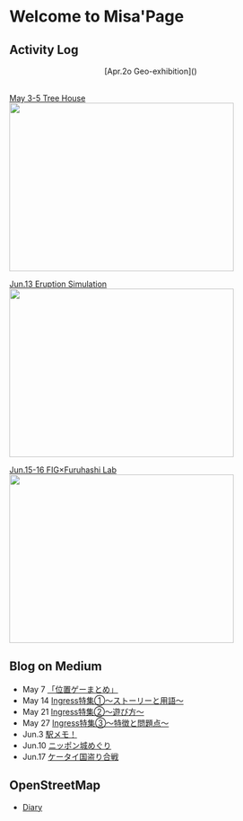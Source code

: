 # Welcome to Misa'Page
## Activity Log

<div align="center">[Apr.2o Geo-exhibition]()</div><br>
<div align="center" img src="https://scontent-nrt1-1.xx.fbcdn.net/v/t1.0-9/30743391_10210409503865553_5862409486051835904_n.jpg?_nc_cat=0&oh=2a3e7d5958747b3faab647a80aeded32&oe=5B7D1E0D" width="500" height="270"></div>

[May 3-5 Tree House]()<br>
<img src="https://scontent-nrt1-1.xx.fbcdn.net/v/t1.0-9/35558017_2053677388285204_4480875900300165120_n.jpg?_nc_cat=0&oh=8ecd029f0607413d41f3d03a2a6e075b&oe=5B9E17CA" width="400" height="300">


[Jun.13 Eruption Simulation]()<br>
<img src="https://scontent-nrt1-1.xx.fbcdn.net/v/t1.0-9/35295873_2053677304951879_7843203580688334848_n.jpg?_nc_cat=0&oh=d505fecee1c5e1ddea5e94d1454c5ff5&oe=5BAAAA97" width="400" height="300">


[Jun.15-16 FIG×Furuhashi Lab]()<br>
<img src="https://scontent-nrt1-1.xx.fbcdn.net/v/t1.0-9/35701562_2053677311618545_8515140408009818112_n.jpg?_nc_cat=0&oh=4d023a023b7930e680e5dad98216d159&oe=5BC2917F" width="400" height="300">



## Blog on Medium
* May 7 [「位置ゲーまとめ」](https://medium.com/furuhashilab/%E3%81%A9%E3%82%93%E3%81%AA%E4%BD%8D%E7%BD%AE%E6%83%85%E5%A0%B1%E3%82%B2%E3%83%BC%E3%83%A0%E3%81%8C%E3%81%82%E3%82%8B%E3%81%AE-f192485550a9)
* May 14 [Ingress特集①～ストーリーと用語～](https://medium.com/furuhashilab/ingress%E7%89%B9%E9%9B%86%E2%91%A0-478fe941a48b)
* May 21 [Ingress特集②～遊び方～](https://medium.com/furuhashilab/ingress%E7%89%B9%E9%9B%86%E2%91%A1-%E9%81%8A%E3%81%B3%E6%96%B9-cc7cbdba95f1)
* May 27 [Ingress特集③～特徴と問題点～](https://medium.com/furuhashilab/ingress%E7%89%B9%E9%9B%86%E2%91%A2-%E7%89%B9%E5%BE%B4%E3%81%A8%E5%95%8F%E9%A1%8C%E7%82%B9-8fc24ced6bde)
* Jun.3 [駅メモ！](https://medium.com/furuhashilab/%E9%A7%85%E3%83%A1%E3%83%A2-71b066aece01)
* Jun.10 [ニッポン城めぐり](https://medium.com/furuhashilab/%E3%83%8B%E3%83%83%E3%83%9D%E3%83%B3%E5%9F%8E%E3%82%81%E3%81%90%E3%82%8A-e7a413d6fb41)
* Jun.17 [ケータイ国盗り合戦](https://medium.com/furuhashilab/%E5%9B%BD%E7%9B%97%E3%82%8A%E5%90%88%E6%88%A6-94d15efcd151)

## OpenStreetMap
* [Diary](https://www.openstreetmap.org/user/MISA_AGU/diary/38650)

